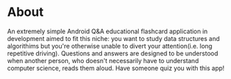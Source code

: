 # About
An extremely simple Android Q&amp;A educational flashcard application in development aimed to fit this niche: you want to study data structures and algorithims but you're otherwise unable to divert your attention(i.e. long repetitive driving). Questions and answers are designed to be understood when another person, who doesn't necessarily have to understand computer science, reads them aloud. Have someone quiz you with this app!

